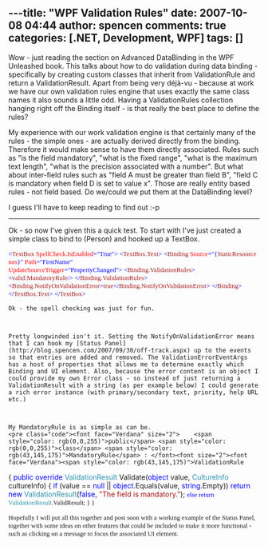 ---title: "WPF Validation Rules"
date: 2007-10-08 04:44
author: spencen
comments: true
categories: [.NET, Development, WPF]
tags: []
---
Wow - just reading the section on Advanced DataBinding in the WPF Unleashed book. This talks about how to do validation during data binding - specifically by creating custom classes that inherit from ValidationRule and return a ValidationResult. Apart from being very déjà-vu - because at work we have our own validation rules engine that uses exactly the same class names it also sounds a little odd. Having a ValidationRules collection hanging right off the Binding itself - is that really the best place to define the rules?
 

My experience with our work validation engine is that certainly many of the rules - the simple ones - are actually derived directly from the binding. Therefore it would make sense to have them directly associated. Rules such as "is the field mandatory", "what is the fixed range", "what is the maximum text length", "what is the precision associated with a number". But what about inter-field rules such as "field A must be greater than field B", "field C is mandatory when field D is set to value x". Those are really entity based rules - not field based. Do we/could we put them at the DataBinding level?
 

I guess I'll have to keep reading to find out :-p
 

------------------------
 

Ok - so now I've given this a quick test. To start with I've just created a simple class to bind to (Person) and hooked up a TextBox.


<font size="2"><font face="Verdana"><span style="color: rgb(163,21,21)">    </span><span style="color: rgb(0,0,255)">&lt;</span><span style="color: rgb(163,21,21)">TextBox</span><span style="color: rgb(255,0,0)"> SpellCheck.IsEnabled</span></font></font><font size="2"><font face="Verdana"><span style="color: rgb(0,0,255)">="True"&gt;
</span><span style="color: rgb(163,21,21)">        </span><span style="color: rgb(0,0,255)">&lt;</span><span style="color: rgb(163,21,21)">TextBox.Text</span></font></font><font size="2"><font face="Verdana"><span style="color: rgb(0,0,255)">&gt;
</span><span style="color: rgb(163,21,21)">            </span><span style="color: rgb(0,0,255)">&lt;</span><span style="color: rgb(163,21,21)">Binding</span><span style="color: rgb(255,0,0)"> Source</span><span style="color: rgb(0,0,255)">="{</span><span style="color: rgb(163,21,21)">StaticResource</span><span style="color: rgb(255,0,0)"> nos</span><span style="color: rgb(0,0,255)">}"</span><span style="color: rgb(255,0,0)"> Path</span><span style="color: rgb(0,0,255)">="FirstName"</span><span style="color: rgb(255,0,0)"> <br>                        </span></font></font><font size="2"><font face="Verdana"><span style="color: rgb(255,0,0)">UpdateSourceTrigger</span></font></font><font size="2"><font face="Verdana"><span style="color: rgb(0,0,255)">="PropertyChanged"&gt;
</span><span style="color: rgb(163,21,21)">                </span><span style="color: rgb(0,0,255)">&lt;</span><span style="color: rgb(163,21,21)">Binding.ValidationRules</span></font></font><font size="2"><font face="Verdana"><span style="color: rgb(0,0,255)">&gt;
</span><span style="color: rgb(163,21,21)">                    </span><span style="color: rgb(0,0,255)">&lt;</span><span style="color: rgb(163,21,21)">valid</span><span style="color: rgb(0,0,255)">:</span><span style="color: rgb(163,21,21)">MandatoryRule</span></font></font><font size="2"><font face="Verdana"><span style="color: rgb(0,0,255)">/&gt;
</span><span style="color: rgb(163,21,21)">                </span><span style="color: rgb(0,0,255)">&lt;/</span><span style="color: rgb(163,21,21)">Binding.ValidationRules</span></font></font><font size="2"><font face="Verdana"><span style="color: rgb(0,0,255)">&gt;
</span><span style="color: rgb(163,21,21)">                </span><span style="color: rgb(0,0,255)">&lt;</span><span style="color: rgb(163,21,21)">Binding.NotifyOnValidationError</span><span style="color: rgb(0,0,255)">&gt;</span><span style="color: rgb(163,21,21)">true</span><span style="color: rgb(0,0,255)">&lt;/</span><span style="color: rgb(163,21,21)">Binding.NotifyOnValidationError</span></font></font><font size="2"><font face="Verdana"><span style="color: rgb(0,0,255)">&gt;
</span><span style="color: rgb(163,21,21)">            </span><span style="color: rgb(0,0,255)">&lt;/</span><span style="color: rgb(163,21,21)">Binding</span></font></font><font size="2"><font face="Verdana"><span style="color: rgb(0,0,255)">&gt;
</span><span style="color: rgb(163,21,21)">        </span><span style="color: rgb(0,0,255)">&lt;/</span><span style="color: rgb(163,21,21)">TextBox.Text</span></font></font><font size="2"><font face="Verdana"><span style="color: rgb(0,0,255)">&gt;
</span><span style="color: rgb(163,21,21)">    </span><span style="color: rgb(0,0,255)">&lt;/</span><span style="color: rgb(163,21,21)">TextBox</span><span style="color: rgb(0,0,255)">&gt;</span></font></font></pre>

    
    Ok - the spell checking was just for fun.
    

    
    Pretty longwinded isn't it. Setting the NotifyOnValidationError means that I can hook my [Status Panel](http://blog.spencen.com/2007/09/30/off-track.aspx) up to the events so that entries are added and removed. The ValidationErrorEventArgs has a host of properties that allows me to determine exactly which Binding and UI element. Also, because the error content is an object I could provide my own Error class - so instead of just returning a ValidationResult with a string (as per example below) I could generate a rich error instance (with primary/secondary text, priority, help URL etc.)
    

    
    My MandatoryRule is as simple as can be.
    <pre class="code"><font face="Verdana" size="2">    <span style="color: rgb(0,0,255)">public</span> <span style="color: rgb(0,0,255)">class</span> <span style="color: rgb(43,145,175)">MandatoryRule</span> : </font><font size="2"><font face="Verdana"><span style="color: rgb(43,145,175)">ValidationRule
</span>    {
<span style="color: rgb(0,0,255)">public</span> <span style="color: rgb(0,0,255)">override</span> <span style="color: rgb(43,145,175)">ValidationResult</span> Validate(<span style="color: rgb(0,0,255)">object</span> value, <span style="color: rgb(43,145,175)">CultureInfo</span> cultureInfo)
{
<span style="color: rgb(0,0,255)">if</span> (value == <span style="color: rgb(0,0,255)">null</span> || <span style="color: rgb(0,0,255)">object</span>.Equals(value, <span style="color: rgb(0,0,255)">string</span>.Empty))
<span style="color: rgb(0,0,255)">return</span> <span style="color: rgb(0,0,255)">new</span> <span style="color: rgb(43,145,175)">ValidationResult</span>(<span style="color: rgb(0,0,255)">false</span>, <span style="color: rgb(163,21,21)">"The field is mandatory."</span>);
</font></font><font size="2"><font face="Verdana"><span style="color: rgb(0,0,255)">else
</span>                <span style="color: rgb(0,0,255)">return</span> <span style="color: rgb(43,145,175)">ValidationResult</span>.ValidResult;
}
}</font></font>



<font face="Verdana" size="2">Hopefully I will put all this together and post soon with a working example of the Status Panel, together with some ideas on other features that could be included to make it more functional - such as clicking on a message to focus the associated UI element.</font>


